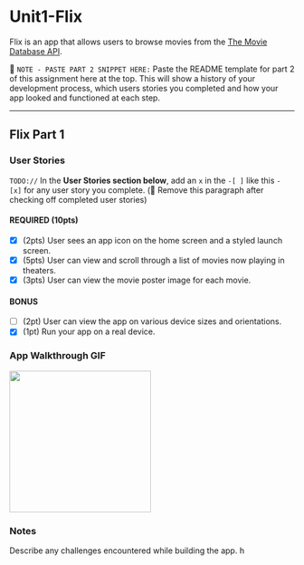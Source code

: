 # Unit1-Flix

Flix is an app that allows users to browse movies from the [The Movie Database API](http://docs.themoviedb.apiary.io/#).

📝 `NOTE - PASTE PART 2 SNIPPET HERE:` Paste the README template for part 2 of this assignment here at the top. This will show a history of your development process, which users stories you completed and how your app looked and functioned at each step.

---

## Flix Part 1

### User Stories
`TODO://` In the **User Stories section below**, add an `x` in the `-[ ]` like this `- [x]` for any user story you complete. (🚫 Remove this paragraph after checking off completed user stories)

#### REQUIRED (10pts)
- [x]  (2pts) User sees an app icon on the home screen and a styled launch screen.
- [x]  (5pts) User can view and scroll through a list of movies now playing in theaters.
- [x]  (3pts) User can view the movie poster image for each movie.

#### BONUS
- [ ] (2pt) User can view the app on various device sizes and orientations.
- [x]  (1pt) Run your app on a real device.

### App Walkthrough GIF
<img src="http://g.recordit.co/OyBgmgi9R3.gif" width=250><br>

### Notes
Describe any challenges encountered while building the app.
h
